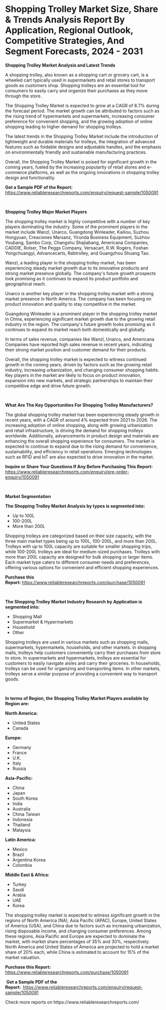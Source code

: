 <p><h1>Shopping Trolley Market Size, Share & Trends Analysis Report By Application, Regional Outlook, Competitive Strategies, And Segment Forecasts, 2024 - 2031</h1></p><p><strong>Shopping Trolley Market Analysis and Latest Trends</strong></p>
<p><p>A shopping trolley, also known as a shopping cart or grocery cart, is a wheeled cart typically used in supermarkets and retail stores to transport goods as customers shop. Shopping trolleys are an essential tool for consumers to easily carry and organize their purchases as they move through the store.</p><p>The Shopping Trolley Market is expected to grow at a CAGR of 8.7% during the forecast period. The market growth can be attributed to factors such as the rising trend of hypermarkets and supermarkets, increasing consumer preference for convenient shopping, and the growing adoption of online shopping leading to higher demand for shopping trolleys.</p><p>The latest trends in the Shopping Trolley Market include the introduction of lightweight and durable materials for trolleys, the integration of advanced features such as foldable designs and adjustable handles, and the emphasis on environmentally friendly and sustainable manufacturing practices.</p><p>Overall, the Shopping Trolley Market is poised for significant growth in the coming years, fueled by the increasing popularity of retail stores and e-commerce platforms, as well as the ongoing innovations in shopping trolley design and functionality.</p></p>
<p><strong>Get a Sample PDF of the Report:&nbsp;</strong> <a href="https://www.reliableresearchreports.com/enquiry/request-sample/1050091">https://www.reliableresearchreports.com/enquiry/request-sample/1050091</a></p>
<p>&nbsp;</p>
<p><strong>Shopping Trolley Major Market Players</strong></p>
<p><p>The shopping trolley market is highly competitive with a number of key players dominating the industry. Some of the prominent players in the market include Wanzl, Unarco, Guangdong Winleader, Kailiou, Suzhou Hongyuan, Creaciones Marsanz, Yirunda Business Equipment, Suzhou Youbang, Sambo Corp, Changshu Shajiabang, Americana Companies, CADDIE, Rolser, The Peggs Company, Versacart, R.W. Rogers, Foshan Yongchuangyi, Advancecarts, Rabtrolley, and Guangzhou Shuang Tao.</p><p>Wanzl, a leading player in the shopping trolley market, has been experiencing steady market growth due to its innovative products and strong market presence globally. The company's future growth prospects look promising as it continues to expand its product portfolio and geographical reach.</p><p>Unarco is another key player in the shopping trolley market with a strong market presence in North America. The company has been focusing on product innovation and quality to stay competitive in the market.</p><p>Guangdong Winleader is a prominent player in the shopping trolley market in China, experiencing significant market growth due to the growing retail industry in the region. The company's future growth looks promising as it continues to expand its market reach both domestically and globally.</p><p>In terms of sales revenue, companies like Wanzl, Unarco, and Americana Companies have reported high sales revenue in recent years, indicating their strong market position and customer demand for their products.</p><p>Overall, the shopping trolley market is expected to witness continued growth in the coming years, driven by factors such as the growing retail industry, increasing urbanization, and changing consumer shopping habits. Key players in the market are likely to focus on product innovation, expansion into new markets, and strategic partnerships to maintain their competitive edge and drive future growth.</p></p>
<p>&nbsp;</p>
<p><strong>What Are The Key Opportunities For Shopping Trolley Manufacturers?</strong></p>
<p><p>The global shopping trolley market has been experiencing steady growth in recent years, with a CAGR of around 4% expected from 2021 to 2026. The increasing adoption of online shopping, along with growing urbanization and retail infrastructure, is driving the demand for shopping trolleys worldwide. Additionally, advancements in product design and materials are enhancing the overall shopping experience for consumers. The market is expected to continue to expand due to the rising demand for convenience, sustainability, and efficiency in retail operations. Emerging technologies such as RFID and IoT are also expected to drive innovation in the market.</p></p>
<p><strong>Inquire or Share Your Questions If Any Before Purchasing This Report:</strong> <a href="https://www.reliableresearchreports.com/enquiry/pre-order-enquiry/1050091">https://www.reliableresearchreports.com/enquiry/pre-order-enquiry/1050091</a></p>
<p>&nbsp;</p>
<p><strong>Market Segmentation</strong></p>
<p><strong>The Shopping Trolley Market Analysis by types is segmented into:</strong></p>
<p><ul><li>Up to 100L</li><li>100-200L</li><li>More than 200L</li></ul></p>
<p><p>Shopping trolleys are categorized based on their size capacity, with the three main market types being up to 100L, 100-200L, and more than 200L. Trolleys with up to 100L capacity are suitable for smaller shopping trips, while 100-200L trolleys are ideal for medium-sized purchases. Trolleys with more than 200L capacity are designed for bulk shopping or larger items. Each market type caters to different consumer needs and preferences, offering various options for convenient and efficient shopping experiences.</p></p>
<p><strong>Purchase this Report:&nbsp;</strong><a href="https://www.reliableresearchreports.com/purchase/1050091">https://www.reliableresearchreports.com/purchase/1050091</a></p>
<p>&nbsp;</p>
<p><strong>The Shopping Trolley Market Industry Research by Application is segmented into:</strong></p>
<p><ul><li>Shopping Mall</li><li>Supermarket & Hypermarkets</li><li>Household</li><li>Other</li></ul></p>
<p><p>Shopping trolleys are used in various markets such as shopping malls, supermarkets, hypermarkets, households, and other markets. In shopping malls, trolleys help customers conveniently carry their purchases from store to store. In supermarkets and hypermarkets, trolleys are essential for customers to easily navigate aisles and carry their groceries. In households, trolleys can be used for organizing and transporting items. In other markets, trolleys serve a similar purpose of providing a convenient way to transport goods.</p></p>
<p>&nbsp;</p>
<p><strong>In terms of Region, the Shopping Trolley Market Players available by Region are:</strong></p>
<p>
    <p> <strong> North America: </strong>
        <ul>
            <li>United States</li>
            <li>Canada</li>
        </ul>
        </p> 
    <p> <strong> Europe: </strong>
        <ul>
            <li>Germany</li>
            <li>France</li>
            <li>U.K.</li>
            <li>Italy</li>
            <li>Russia</li>
        </ul>
        </p> 
    <p> <strong> Asia-Pacific: </strong>
        <ul>
            <li>China</li>
            <li>Japan</li>
            <li>South Korea</li>
            <li>India</li>
            <li>Australia</li>
            <li>China Taiwan</li>
            <li>Indonesia</li>
            <li>Thailand</li>
            <li>Malaysia</li>
        </ul>
        </p> 
    <p> <strong> Latin America: </strong>
        <ul>
            <li>Mexico</li>
            <li>Brazil</li>
            <li>Argentina Korea</li>
            <li>Colombia</li>
        </ul>
        </p> 
    <p> <strong> Middle East & Africa: </strong>
        <ul>
            <li>Turkey</li>
            <li>Saudi</li>
            <li>Arabia</li>
            <li>UAE</li>
            <li>Korea</li>
        </ul>
    </p>
    </p>
<p><p>The shopping trolley market is expected to witness significant growth in the regions of North America (NA), Asia Pacific (APAC), Europe, United States of America (USA), and China due to factors such as increasing urbanization, rising disposable income, and changing consumer preferences. Among these regions, Asia Pacific and Europe are expected to dominate the market, with market share percentages of 35% and 30%, respectively. North America and United States of America are projected to hold a market share of 20% each, while China is estimated to account for 15% of the market valuation.</p></p>
<p><strong>Purchase this Report: </strong><a href="https://www.reliableresearchreports.com/purchase/1050091">https://www.reliableresearchreports.com/purchase/1050091</a></p>
<p>&nbsp;<strong>Get a Sample PDF of the Report:&nbsp;&nbsp;</strong><a href="https://www.reliableresearchreports.com/enquiry/request-sample/1050091">https://www.reliableresearchreports.com/enquiry/request-sample/1050091</a></p>
<p><strong></strong></p>
<p>Check more reports on https://www.reliableresearchreports.com/</p>